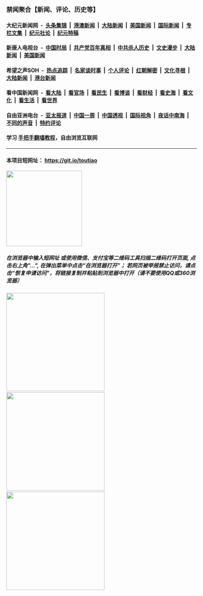 ### 禁闻聚合【新闻、评论、历史等】

#### 大纪元新闻网 &nbsp;-&nbsp; [头条集锦](indexes/E头条集锦.md?t=02111856) &nbsp;|&nbsp; [港澳新闻](indexes/E港澳新闻.md?t=02111856)  &nbsp;|&nbsp; [大陆新闻](indexes/E大陆新闻.md?t=02111856) &nbsp;|&nbsp; [美国新闻](indexes/E美国新闻.md?t=02111856) &nbsp;|&nbsp; [国际新闻](indexes/E国际新闻.md?t=02111856) &nbsp;|&nbsp; [专栏文集](indexes/E专栏文集.md?t=02111856) &nbsp;|&nbsp; [纪元社论](indexes/E纪元社论.md?t=02111856) &nbsp;|&nbsp; [纪元特稿](indexes/E纪元特稿.md?t=02111856) 

#### 新唐人电视台 &nbsp;-&nbsp; [中国时局](indexes/N中国时局.md?t=02111856) &nbsp;|&nbsp; [共产党百年真相](indexes/N共产党百年真相.md?t=02111856) &nbsp;|&nbsp; [中共杀人历史](indexes/N中共杀人历史.md?t=02111856) &nbsp;|&nbsp; [文史漫步](indexes/N文史漫步.md?t=02111856) &nbsp;|&nbsp; [大陆新闻](indexes/N大陆新闻.md?t=02111856) &nbsp;|&nbsp; [美国新闻](indexes/N美国新闻.md?t=02111856)

#### 希望之声SOH &nbsp;-&nbsp; [热点追踪](indexes/H热点追踪.md?t=02111856) &nbsp;|&nbsp; [名家谈时事](indexes/H名家谈时事.md?t=02111856) &nbsp;|&nbsp; [个人评论](indexes/H个人评论.md?t=02111856)  &nbsp;|&nbsp; [红朝解密](indexes/H红朝解密.md?t=02111856) &nbsp;|&nbsp; [文化寻根](indexes/H文化寻根.md?t=02111856) &nbsp;|&nbsp; [大陆新闻](indexes/H大陆新闻.md?t=02111856) &nbsp;|&nbsp; [港台新闻](indexes/H港台新闻.md?t=02111856)

#### 看中国新闻网 &nbsp;-&nbsp; [看大陆](indexes/S看大陆.md?t=02111856) &nbsp;|&nbsp; [看官场](indexes/S看官场.md?t=02111856) &nbsp;|&nbsp; [看民生](indexes/S看民生.md?t=02111856)  &nbsp;|&nbsp; [看博谈](indexes/S看博谈.md?t=02111856) &nbsp;|&nbsp; [看财经](indexes/S看财经.md?t=02111856) &nbsp;|&nbsp; [看史海](indexes/S看史海.md?t=02111856) &nbsp;|&nbsp; [看文化](indexes/S看文化.md?t=02111856) &nbsp;|&nbsp; [看生活](indexes/S看生活.md?t=02111856) &nbsp;|&nbsp; [看世界](indexes/S看世界.md?t=02111856)

#### 自由亚洲电台 &nbsp;-&nbsp; [亚太报道](indexes/R亚太报道.md?t=02111856) &nbsp;|&nbsp; [中国一周](indexes/R中国一周.md?t=02111856) &nbsp;|&nbsp; [中国透视](indexes/R中国透视.md?t=02111856)  &nbsp;|&nbsp; [国际视角](indexes/R国际视角.md?t=02111856) &nbsp;|&nbsp; [夜话中南海](indexes/R夜话中南海.md?t=02111856) &nbsp;|&nbsp; [不同的声音](indexes/R不同的声音.md?t=02111856) &nbsp;|&nbsp; [特约评论](indexes/R特约评论.md?t=02111856)

#### 学习 [手把手翻墙教程](https://github.com/gfw-breaker/guides/wiki)，自由浏览互联网

----

#### 本项目短网址： https://git.io/toutiao
<img src="https://raw.githubusercontent.com/gfw-breaker/banned-news/master/scripts/img/qr.png" width="200px"/>  

##### 在浏览器中输入短网址 或使用微信、支付宝等二维码工具扫描二维码打开页面, 点击右上角"...", 在弹出菜单中点击“在浏览器打开”； 若网页被举报禁止访问，请点击“恢复申请访问”，将链接复制并粘贴到浏览器中打开（请不要使用QQ或360浏览器）

<img src="https://raw.githubusercontent.com/gfw-breaker/banned-news/master/scripts/img/1.png" width="260px"/> &nbsp; <img src="https://raw.githubusercontent.com/gfw-breaker/banned-news/master/scripts/img/2.png" width="260px"/> &nbsp; <img src="https://raw.githubusercontent.com/gfw-breaker/banned-news/master/scripts/img/3.png" width="260px"/>
